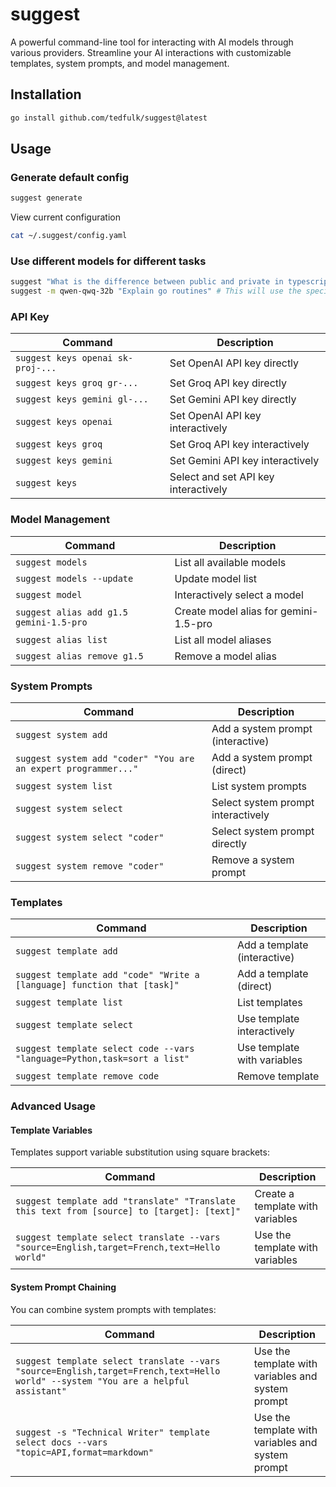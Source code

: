 # suggest

A powerful command-line tool for interacting with AI models through various providers. Streamline your AI interactions with customizable templates, system prompts, and model management.

## Installation

```bash
go install github.com/tedfulk/suggest@latest
```

## Usage

### Generate default config

```bash
suggest generate
```

View current configuration

```bash
cat ~/.suggest/config.yaml
```

### Use different models for different tasks

```bash
suggest "What is the difference between public and private in typescript" # This will use the default model you have set in config
suggest -m qwen-qwq-32b "Explain go routines" # This will use the specified modle you have passed in
```

### API Key

| Command                           | Description                          |
| --------------------------------- | ------------------------------------ |
| `suggest keys openai sk-proj-...` | Set OpenAI API key directly          |
| `suggest keys groq gr-...`        | Set Groq API key directly            |
| `suggest keys gemini gl-...`      | Set Gemini API key directly          |
| `suggest keys openai`             | Set OpenAI API key interactively     |
| `suggest keys groq`               | Set Groq API key interactively       |
| `suggest keys gemini`             | Set Gemini API key interactively     |
| `suggest keys `                   | Select and set API key interactively |

### Model Management

| Command                                        | Description                                |
| ---------------------------------------------- | ------------------------------------------ |
| `suggest models`                               | List all available models                  |
| `suggest models --update`                      | Update model list                          |
| `suggest model`                                | Interactively select a model               |
| `suggest alias add g1.5 gemini-1.5-pro`        | Create model alias for gemini-1.5-pro      |
| `suggest alias list`                           | List all model aliases                     |
| `suggest alias remove g1.5`                    | Remove a model alias                       |

### System Prompts

| Command                                                        | Description                        |
| -------------------------------------------------------------- | ---------------------------------- |
| `suggest system add`                                           | Add a system prompt (interactive)  |
| `suggest system add "coder" "You are an expert programmer..."` | Add a system prompt (direct)       |
| `suggest system list`                                          | List system prompts                |
| `suggest system select`                                        | Select system prompt interactively |
| `suggest system select "coder"`                                | Select system prompt directly      |
| `suggest system remove "coder"`                                | Remove a system prompt             |

### Templates

| Command                                                                  | Description                  |
| ------------------------------------------------------------------------ | ---------------------------- |
| `suggest template add`                                                   | Add a template (interactive) |
| `suggest template add "code" "Write a [language] function that [task]"`  | Add a template (direct)      |
| `suggest template list`                                                  | List templates               |
| `suggest template select`                                                | Use template interactively   |
| `suggest template select code --vars "language=Python,task=sort a list"` | Use template with variables  |
| `suggest template remove code`                                           | Remove template              |

### Advanced Usage

#### Template Variables

Templates support variable substitution using square brackets:

| Command                                                                                    | Description                      |
| ------------------------------------------------------------------------------------------ | -------------------------------- |
| `suggest template add "translate" "Translate this text from [source] to [target]: [text]"` | Create a template with variables |
| `suggest template select translate --vars "source=English,target=French,text=Hello world"` | Use the template with variables  |

#### System Prompt Chaining

You can combine system prompts with templates:

| Command                                                                                                                           | Description                                       |
| --------------------------------------------------------------------------------------------------------------------------------- | ------------------------------------------------- |
| `suggest template select translate --vars "source=English,target=French,text=Hello world" --system "You are a helpful assistant"` | Use the template with variables and system prompt |
| `suggest -s "Technical Writer" template select docs --vars "topic=API,format=markdown"`                                           | Use the template with variables and system prompt |
